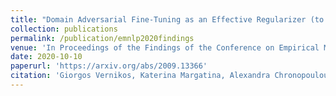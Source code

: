 ```yaml
---
title: "Domain Adversarial Fine-Tuning as an Effective Regularizer (to appear)"
collection: publications
permalink: /publication/emnlp2020findings
venue: 'In Proceedings of the Findings of the Conference on Empirical Methods in Natural Language Processing (Findings of EMNLP)'
date: 2020-10-10
paperurl: 'https://arxiv.org/abs/2009.13366'
citation: 'Giorgos Vernikos, Katerina Margatina, Alexandra Chronopoulou, Ion Androutsopoulos'
---
```

